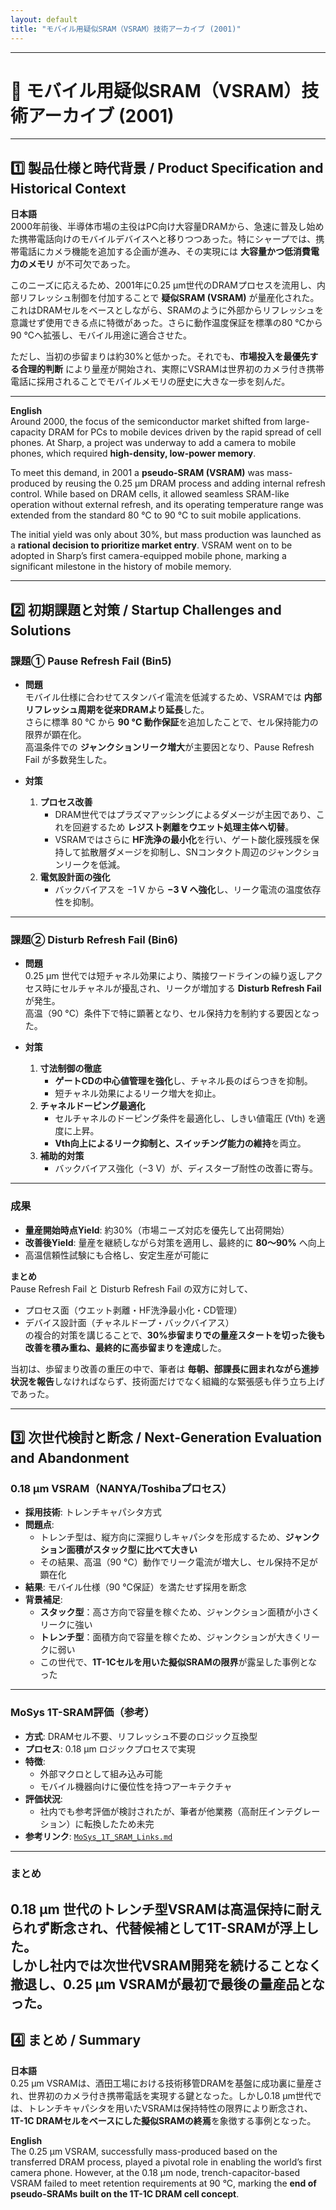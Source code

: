 ```yaml
---
layout: default
title: "モバイル用疑似SRAM（VSRAM）技術アーカイブ (2001)"
---
```


---

# 📘 モバイル用疑似SRAM（VSRAM）技術アーカイブ (2001)

---

## 1️⃣ 製品仕様と時代背景 / Product Specification and Historical Context

**日本語**  
2000年前後、半導体市場の主役はPC向け大容量DRAMから、急速に普及し始めた携帯電話向けのモバイルデバイスへと移りつつあった。特にシャープでは、携帯電話にカメラ機能を追加する企画が進み、その実現には **大容量かつ低消費電力のメモリ** が不可欠であった。  

このニーズに応えるため、2001年に0.25 µm世代のDRAMプロセスを流用し、内部リフレッシュ制御を付加することで **疑似SRAM (VSRAM)** が量産化された。これはDRAMセルをベースとしながら、SRAMのように外部からリフレッシュを意識せず使用できる点に特徴があった。さらに動作温度保証を標準の80 °Cから90 °Cへ拡張し、モバイル用途に適合させた。  

ただし、当初の歩留まりは約30%と低かった。それでも、**市場投入を最優先する合理的判断** により量産が開始され、実際にVSRAMは世界初のカメラ付き携帯電話に採用されることでモバイルメモリの歴史に大きな一歩を刻んだ。  

---

**English**  
Around 2000, the focus of the semiconductor market shifted from large-capacity DRAM for PCs to mobile devices driven by the rapid spread of cell phones. At Sharp, a project was underway to add a camera to mobile phones, which required **high-density, low-power memory**.  

To meet this demand, in 2001 a **pseudo-SRAM (VSRAM)** was mass-produced by reusing the 0.25 µm DRAM process and adding internal refresh control. While based on DRAM cells, it allowed seamless SRAM-like operation without external refresh, and its operating temperature range was extended from the standard 80 °C to 90 °C to suit mobile applications.  

The initial yield was only about 30%, but mass production was launched as a **rational decision to prioritize market entry**. VSRAM went on to be adopted in Sharp’s first camera-equipped mobile phone, marking a significant milestone in the history of mobile memory.  

---

## 2️⃣ 初期課題と対策 / Startup Challenges and Solutions

### 課題① Pause Refresh Fail (Bin5)

- **問題**  
  モバイル仕様に合わせてスタンバイ電流を低減するため、VSRAMでは **内部リフレッシュ周期を従来DRAMより延長**した。  
  さらに標準 80 °C から **90 °C 動作保証**を追加したことで、セル保持能力の限界が顕在化。  
  高温条件での **ジャンクションリーク増大**が主要因となり、Pause Refresh Fail が多数発生した。  

- **対策**  
  1. **プロセス改善**  
     - DRAM世代ではプラズマアッシングによるダメージが主因であり、これを回避するため **レジスト剥離をウエット処理主体へ切替**。  
     - VSRAMではさらに **HF洗浄の最小化**を行い、ゲート酸化膜残膜を保持して拡散層ダメージを抑制し、SNコンタクト周辺のジャンクションリークを低減。  
  2. **電気設計面の強化**  
     - バックバイアスを −1 V から **−3 V へ強化**し、リーク電流の温度依存性を抑制。  

---

### 課題② Disturb Refresh Fail (Bin6)

- **問題**  
  0.25 µm 世代では短チャネル効果により、隣接ワードラインの繰り返しアクセス時にセルチャネルが擾乱され、リークが増加する **Disturb Refresh Fail** が発生。  
  高温（90 °C）条件下で特に顕著となり、セル保持力を制約する要因となった。  

- **対策**  
  1. **寸法制御の徹底**  
     - **ゲートCDの中心値管理を強化**し、チャネル長のばらつきを抑制。  
     - 短チャネル効果によるリーク増大を抑止。  
  2. **チャネルドーピング最適化**  
     - セルチャネルのドーピング条件を最適化し、しきい値電圧 (Vth) を適度に上昇。  
     - **Vth向上によるリーク抑制と、スイッチング能力の維持**を両立。  
  3. **補助的対策**  
     - バックバイアス強化（−3 V）が、ディスターブ耐性の改善に寄与。  

---

### 成果

- **量産開始時点Yield**: 約30%（市場ニーズ対応を優先して出荷開始）  
- **改善後Yield**: 量産を継続しながら対策を適用し、最終的に **80〜90%** へ向上  
- 高温信頼性試験にも合格し、安定生産が可能に  

**まとめ**  
Pause Refresh Fail と Disturb Refresh Fail の双方に対して、  
- プロセス面（ウエット剥離・HF洗浄最小化・CD管理）  
- デバイス設計面（チャネルドープ・バックバイアス）  
の複合的対策を講じることで、**30%歩留まりでの量産スタートを切った後も改善を積み重ね、最終的に高歩留まりを達成**した。  

当初は、歩留まり改善の重圧の中で、筆者は **毎朝、部課長に囲まれながら進捗状況を報告**しなければならず、技術面だけでなく組織的な緊張感も伴う立ち上げであった。  

---

## 3️⃣ 次世代検討と断念 / Next-Generation Evaluation and Abandonment

### 0.18 µm VSRAM（NANYA/Toshibaプロセス）

- **採用技術**: トレンチキャパシタ方式  
- **問題点**:  
  - トレンチ型は、縦方向に深掘りしキャパシタを形成するため、**ジャンクション面積がスタック型に比べて大きい**  
  - その結果、高温（90 °C）動作でリーク電流が増大し、セル保持不足が顕在化  
- **結果**: モバイル仕様（90 °C保証）を満たせず採用を断念  
- **背景補足**:  
  - **スタック型**：高さ方向で容量を稼ぐため、ジャンクション面積が小さくリークに強い  
  - **トレンチ型**：面積方向で容量を稼ぐため、ジャンクションが大きくリークに弱い  
  - この世代で、**1T-1Cセルを用いた擬似SRAMの限界**が露呈した事例となった  

---

### MoSys 1T-SRAM評価（参考）

- **方式**: DRAMセル不要、リフレッシュ不要のロジック互換型  
- **プロセス**: 0.18 µm ロジックプロセスで実現  
- **特徴**:  
  - 外部マクロとして組み込み可能  
  - モバイル機器向けに優位性を持つアーキテクチャ  
- **評価状況**:  
  - 社内でも参考評価が検討されたが、筆者が他業務（高耐圧インテグレーション）に転換したため未完  
- **参考リンク**: [`MoSys_1T_SRAM_Links.md`](./MoSys_1T_SRAM_Links.md)  

---

### まとめ

0.18 µm 世代のトレンチ型VSRAMは高温保持に耐えられず断念され、代替候補として1T-SRAMが浮上した。  
しかし社内では次世代VSRAM開発を続けることなく撤退し、**0.25 µm VSRAMが最初で最後の量産品**となった。  
---

## 4️⃣ まとめ / Summary

**日本語**  
0.25 µm VSRAMは、酒田工場における技術移管DRAMを基盤に成功裏に量産され、世界初のカメラ付き携帯電話を実現する鍵となった。しかし0.18 µm世代では、トレンチキャパシタを用いたVSRAMは保持特性の限界により断念され、**1T-1C DRAMセルをベースにした擬似SRAMの終焉**を象徴する事例となった。  

**English**  
The 0.25 µm VSRAM, successfully mass-produced based on the transferred DRAM process, played a pivotal role in enabling the world’s first camera phone. However, at the 0.18 µm node, trench-capacitor-based VSRAM failed to meet retention requirements at 90 °C, marking the **end of pseudo-SRAMs built on the 1T-1C DRAM cell concept**.  
